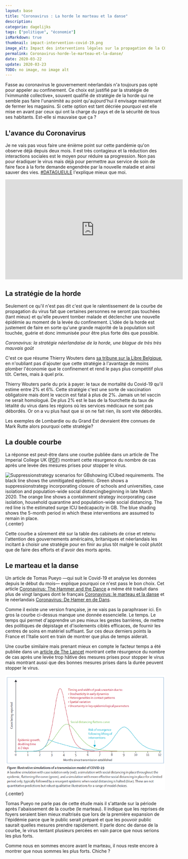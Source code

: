 ```yaml
---
layout: base
title: "Coronavirus : La horde le marteau et la danse"
description: 
categorie: dagelijks
tags: ["politique", "économie"]
isMarkdown: true
thumbnail: impact-intervention-covid-19.png
image_alt: Impact des interventions légales sur la propagation de la COVID19
permalink: Coronavirus-horde-le-marteau-et-la-danse/
date: 2020-03-22
update: 2020-03-23
TODO: no image, no image alt
---
```




Fasse au coronavirus le gouvernement néerlandais n'a toujours pas opté pour appeler au confinement. Ce choix est justifié par la stratégie de  l’«immunité collective», souvent qualifié de stratégie de la horde qui ne semble pas faire l'unanimité au point qu'aujourd'hui il envisage maintenant de fermer les magasins. Si cette option est tant décriée pourquoi est elle mise en avant par ceux qui ont la charge du pays et de la sécurité de tous ses habitants. Est-elle si mauvaise que ça ?

## L'avance du Coronavirus

Je ne vais pas vous faire une énième point sur cette pandémie qu'on  observe déjà depuis deux mois. Il est très contagieux et la réduction des interactions sociales est le moyen pour réduire sa progression. Non pas pour éradiquer le virus mais déjà pour permettre aux service de soin de faire face à la forte demande engendrée par la nouvelle maladie et ainsi sauver des vies. [#DATAGUEULE](https://peertube.datagueule.tv/videos/overview) l'explique mieux que moi.

<!-- HTML -->
<div class="flex flex-col items-center">
<iframe width="560" height="315" title="video Datagueule" sandbox="allow-same-origin allow-scripts allow-popups" src="https://peertube.datagueule.tv/videos/embed/077002d4-7a80-4f0e-a46c-1b9a949cd36a" frameborder="0" allowfullscreen></iframe>
</div>
<!-- / HTML -->

## La stratégie de la horde

Seulement ce qu'il n'est pas dit c'est que le ralentissement de la courbe de propagation du virus fait que certaines personnes ne seront pas touchées (tant mieux) et qu'elle peuvent tomber malade et déclencher une nouvelle épidémie au moment de la levée du confinement. L'idée de la horde est justement de faire en sorte qu'une grande majorité de la population soit touchée, guérie et donc immunisée pour être plus forte dès que possible.

*Coronavirus: la stratégie néerlandaise de la horde, une blague de très très mauvais goût*

C'est ce que résume Thierry Wouters dans [sa tribune sur la Libre Belgique](https://www.lalibre.be/debats/opinions/coronavirus-la-strategie-neerlandaise-de-la-horde-une-blague-de-tres-tres-mauvais-gout-5e73220cf20d5a29c678fb0b?fbclid=IwAR08x79fwmRxZeFw3gKPKbUwVBRK8dzrzOZ0c2kb66WJ4npzw9gYqYRMG0w), en n'oubliant pas d'ajouter que cette stratégie à l'avantage de moins plomber l'économie que le confinement et rend le pays plus compétitif plus tôt. Certes, mais à quel prix.

Thierry Wouters parle du prix à payer: le taux de mortalité du Covid-19 qu'il estime entre 2% et 6%. Cette stratégie c'est une sorte de vaccination obligatoire mais dont le vaccin est fatal à plus de 2%. Jamais un tel vaccin ne serait homologué. De plus 2% est le bas de la fourchette du taux de létalité du virus dans les régions où les services médicaux ne sont pas débordés. Or on a vu plus haut que si on ne fait rien, ils sont vite débordés.

Les exemples de Lombardie ou du Grand Est devraient être connues de Mark Rutte alors pourquoi cette stratégie?

<!--excerpt-->
## La double courbe

La réponse est peut-être dans une courbe publiée dans un article de The Imperial College UK ([PDF](https://www.imperial.ac.uk/media/imperial-college/medicine/sph/ide/gida-fellowships/Imperial-College-COVID19-NPI-modelling-16-03-2020.pdf)) montrant cette résurgence du nombre de cas après une levée des mesures prises pour stopper le virus. 

![Suppressionstrategy  scenarios  for GBshowing ICUbed  requirements.  The  black  line  shows  the unmitigated epidemic. Green shows a suppressionstrategy incorporating closure of schools and universities, case isolation and population-wide social distancingbeginning in late March 2020. The orange line shows a containment   strategy   incorporating   case   isolation,   household   quarantine   and population-wide social distancing. The red line is the estimated surge ICU bedcapacity in GB.  The blue shading shows the 5-month period in which these interventions are assumed to remain in place. ](impact-intervention-covid-19.png){.center}

Cette courbe a sûrement été sur la table des cabinets de crise et retenu l'attention des gouvernements américains, britaniques et néerlandais les incitant à choisir une stratégie pour en finir au plus tôt malgré le coût plutôt que de faire des efforts et d'avoir des morts après.

## Le marteau et la danse

Un article de Tomas Pueyo —qui suit le Covid-19 et analyse les données depuis le début du mois— explique pourquoi ce n'est pass le bon choix. Cet article [Coronavirus: The Hammer and the Dance](https://medium.com/@tomaspueyo/coronavirus-the-hammer-and-the-dance-be9337092b56) a même été traduit dans plus de vingt langues dont le français [Coronavirus: le marteau et la danse](https://medium.com/tomas-pueyo/coronavirus-le-marteau-et-la-danse-bce68d354c0c) et le néerlandais [Coronavirus: De Hamer en de Dans](https://medium.com/tomas-pueyo/coronavirus-de-hamer-en-de-dans-96b723d63488).

Comme il existe une version française, je ne vais pas la paraphraser ici. En gros la courbe ci-dessus manque une donnée essencielle. Le temps. Le temps qui permet d'apprendre un peu mieux les gestes barrières, de mettre des politiques de dépistage et d'isolements ciblés efficaces, de fournir les centres de soins en matériel suffisant. Sur ces deux derniers points la France et l'Italie sont en train de montrer que plus de temps aiderait.

Une courbe similaire mais prenant mieux en compte le facteur temps a été publiée dans un [article de The Lancet](https://www.thelancet.com/journals/lancet/article/PIIS0140-6736(20)30567-5/fulltext#%20) montrant cette résurgence du nombre de cas après une  levée trop hâtive des mesures prises pour stopper le virus mais montrant aussi que des bonnes mesures prises dans la durée peuvent stopper le virus.

![A baseline simulation with case isolation only (red); a simulation with social distancing in place throughout the epidemic, flattening the curve (green), and a simulation with more effective social distancing in place for a limited period only, typically followed by a resurgent epidemic when social distancing is halted (blue). These are not quantitative predictions but robust qualitative illustrations for a range of model choices.](The-Lancet-simulations-model-de-transmission.png){.center}

Tomas Pueyo ne parle pas de cette étude mais il s'attarde sur la période après l'abaissement de la courbe (le marteau). Il indique que les reprises de foyers seraient bien mieux maîtrisés que lors de la première expansion de l'épidémie parce que le public serait préparé et que les pouvoir public saurait quelles mesures prendre rapidement. Il parle donc de danse de la courbe, le virus tentant plusieurs percées en vain parce que nous serions les plus forts.

Comme nous en sommes encore avant le marteau, il nous reste encore à montrer que nous sommes les plus forts. Chiche ?

<!-- post notes:
https://commons.wikimedia.org/wiki/File:Covid-19-curves-graphic2-stopthespread-v3.gif
--->
